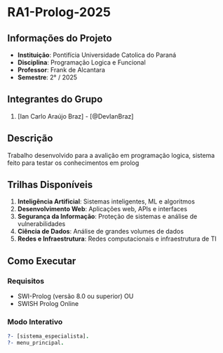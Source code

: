 # RA1-Prolog-2025

## Informações do Projeto
- **Instituição**: Pontifícia Universidade Catolica do Paraná
- **Disciplina**: Programação Logica e Funcional
- **Professor**: Frank de Alcantara
- **Semestre**: 2° / 2025

## Integrantes do Grupo
1. [Ian Carlo Araújo Braz] - [@DevIanBraz]


## Descrição
Trabalho desenvolvido para a avalição em programação logica, sistema feito para testar os conhecimentos em prolog


## Trilhas Disponíveis
1. **Inteligência Artificial**: Sistemas inteligentes, ML e algoritmos
2. **Desenvolvimento Web**: Aplicações web, APIs e interfaces
3. **Segurança da Informação**: Proteção de sistemas e análise de vulnerabilidades
4. **Ciência de Dados**: Análise de grandes volumes de dados
5. **Redes e Infraestrutura**: Redes computacionais e infraestrutura de TI

## Como Executar

### Requisitos
- SWI-Prolog (versão 8.0 ou superior) OU
- SWISH Prolog Online

### Modo Interativo
```prolog
?- [sistema_especialista].
?- menu_principal.
